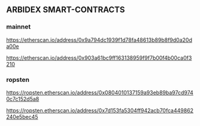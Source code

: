 ## ARBIDEX SMART-CONTRACTS

### mainnet

https://etherscan.io/address/0x9a794dc1939f1d78fa48613b89b8f9d0a20da00e

https://etherscan.io/address/0x903a61bc9ff163138959f9f7b00f4b00ca0f3210

### ropsten

https://ropsten.etherscan.io/address/0x0804010137159a93eb89ba97cd9740c7c152d5a8

https://ropsten.etherscan.io/address/0x7d153fa5304ff942acb70fca449862240e5bec45
